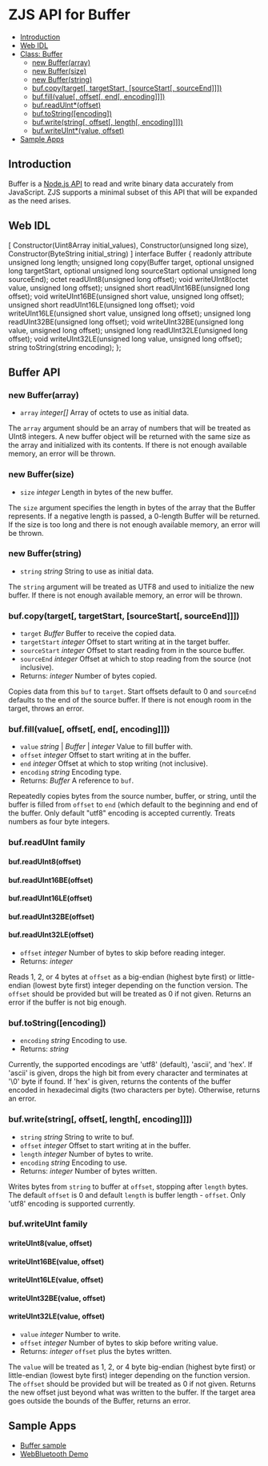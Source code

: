 ZJS API for Buffer
==================

* [Introduction](#introduction)
* [Web IDL](#web-idl)
* [Class: Buffer](#buffer-api)
  * [new Buffer(array)](#new-bufferarray)
  * [new Buffer(size)](#new-buffersize)
  * [new Buffer(string)](#new-bufferstring)
  * [buf.copy(target[, targetStart, [sourceStart[, sourceEnd]]])](#bufcopytarget-targetstart-sourcestart-sourceend)
  * [buf.fill(value[, offset[, end[, encoding]]])](#buffillvalue-offset-end-encoding)
  * [buf.readUInt*(offset)](#bufreaduint-family)
  * [buf.toString([encoding])](#buftostringencoding)
  * [buf.write(string[, offset[, length[, encoding]]])](#bufwritestring-offset-length-encoding)
  * [buf.writeUInt*(value, offset)](#bufwriteuint-family)
* [Sample Apps](#sample-apps)

Introduction
------------
Buffer is a [Node.js API](https://nodejs.org/dist/latest-v8.x/docs/api/buffer.html)
to read and write binary data accurately from JavaScript. ZJS supports a minimal
subset of this API that will be expanded as the need arises.

Web IDL
-------

[
  Constructor(Uint8Array initial_values),
  Constructor(unsigned long size),
  Constructor(ByteString initial_string)
]
interface Buffer {
    readonly attribute unsigned long length;
	unsigned long copy(Buffer target, optional unsigned long targetStart,
	optional unsigned long sourceStart
	optional unsigned long sourceEnd);
    octet readUInt8(unsigned long offset);
    void writeUInt8(octet value, unsigned long offset);
    unsigned short readUInt16BE(unsigned long offset);
    void writeUInt16BE(unsigned short value, unsigned long offset);
    unsigned short readUInt16LE(unsigned long offset);
    void writeUInt16LE(unsigned short value, unsigned long offset);
    unsigned long readUInt32BE(unsigned long offset);
    void writeUInt32BE(unsigned long value, unsigned long offset);
    unsigned long readUInt32LE(unsigned long offset);
    void writeUInt32LE(unsigned long value, unsigned long offset);
    string toString(string encoding);
};


Buffer API
----------
### new Buffer(array)
* `array` *integer[]* Array of octets to use as initial data.

The `array` argument should be an array of numbers that will be treated as
UInt8 integers. A new buffer object will be returned with the same size as the
array and initialized with its contents. If there is not enough available
memory, an error will be thrown.

### new Buffer(size)
* `size` *integer* Length in bytes of the new buffer.

The `size` argument specifies the length in bytes of the array that the Buffer
represents. If a negative length is passed, a 0-length Buffer will be returned.
If the size is too long and there is not enough available memory, an error will
be thrown.

### new Buffer(string)
* `string` *string* String to use as initial data.

The `string` argument will be treated as UTF8 and used to initialize the new
buffer. If there is not enough available memory, an error will be thrown.

### buf.copy(target[, targetStart, [sourceStart[, sourceEnd]]])
* `target` *Buffer* Buffer to receive the copied data.
* `targetStart` *integer* Offset to start writing at in the target buffer.
* `sourceStart` *integer* Offset to start reading from in the source buffer.
* `sourceEnd` *integer* Offset at which to stop reading from the source (not
inclusive).
* Returns: *integer* Number of bytes copied.

Copies data from this `buf` to `target`. Start offsets default to 0 and
`sourceEnd` defaults to the end of the source buffer. If there is not enough
room in the target, throws an error.

### buf.fill(value[, offset[, end[, encoding]]])
* `value` *string* | *Buffer* | *integer* Value to fill buffer with.
* `offset` *integer* Offset to start writing at in the buffer.
* `end` *integer* Offset at which to stop writing (not inclusive).
* `encoding` *string* Encoding type.
* Returns: *Buffer* A reference to `buf`.

Repeatedly copies bytes from the source number, buffer, or string, until the
buffer is filled from `offset` to `end` (which default to the beginning and end
of the buffer. Only default "utf8" encoding is accepted currently. Treats
numbers as four byte integers.

### buf.readUInt family

#### buf.readUInt8(offset)
#### buf.readUInt16BE(offset)
#### buf.readUInt16LE(offset)
#### buf.readUInt32BE(offset)
#### buf.readUInt32LE(offset)
* `offset` *integer* Number of bytes to skip before reading integer.
* Returns: *integer*

Reads 1, 2, or 4 bytes at `offset` as a big-endian (highest byte first) or
little-endian (lowest byte first) integer depending on the function version.
The `offset` should be provided but will be treated as 0 if not given. Returns
an error if the buffer is not big enough.

### buf.toString([encoding])
* `encoding` *string* Encoding to use.
* Returns: *string*

Currently, the supported encodings are 'utf8' (default), 'ascii', and 'hex'.
If 'ascii' is given, drops the high bit from every character and terminates at
'\0' byte if found. If 'hex' is given, returns the contents of the buffer
encoded in hexadecimal digits (two characters per byte). Otherwise, returns an
error.

### buf.write(string[, offset[, length[, encoding]]])
* `string` *string* String to write to buf.
* `offset` *integer* Offset to start writing at in the buffer.
* `length` *integer* Number of bytes to write.
* `encoding` *string* Encoding to use.
* Returns: *integer* Number of bytes written.

Writes bytes from `string` to buffer at `offset`, stopping after `length` bytes.
The default `offset` is 0 and default `length` is buffer length - `offset`. Only
'utf8' encoding is supported currently.

### buf.writeUInt family

#### writeUInt8(value, offset)
#### writeUInt16BE(value, offset)
#### writeUInt16LE(value, offset)
#### writeUInt32BE(value, offset)
#### writeUInt32LE(value, offset)
* `value` *integer* Number to write.
* `offset` *integer* Number of bytes to skip before writing value.
* Returns: *integer* `offset` plus the bytes written.

The `value` will be treated as 1, 2, or 4 byte big-endian (highest byte first)
or little-endian (lowest byte first) integer depending on the function version.
The `offset` should be provided but will be treated as 0 if not given. Returns
the new offset just beyond what was written to the buffer. If the target area
goes outside the bounds of the Buffer, returns an error.

Sample Apps
-----------
* [Buffer sample](../samples/Buffer.js)
* [WebBluetooth Demo](../samples/WebBluetoothDemo.js)
